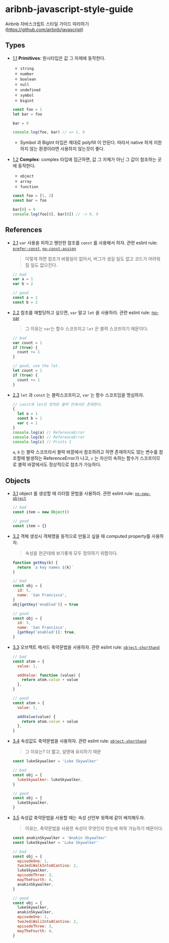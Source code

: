 # aribnb-javascript-style-guide

Airbnb 자바스크립트 스타일 가이드 따라하기 (https://github.com/airbnb/javascript)

## Types

<a name="types--primitives"></a><a name="1.1"></a>

- [1.1](#types--primitives) **Primitives**: 원시타입은 값 그 자체에 동작한다.

  - `string`
  - `number`
  - `boolean`
  - `null`
  - `undefined`
  - `symbol`
  - `bigint`

  ```javascript
  const foo = 1
  let bar = foo

  bar = 9

  console.log(foo, bar) // => 1, 9
  ```

  - Symbol 과 BigInt 타입은 제대로 polyfill 이 안된다. 따라서 native 하게 지원하지 않는 환경이라면 사용하지 않는것이 좋다.

<a name="types--complex"></a><a name="1.2"></a>

- [1.2](#types--complex) **Complex**: complex 타입에 접근하면, 값 그 자체가 아닌 그 값이 참조하는 곳에 동작한다.

  - `object`
  - `array`
  - `function`

  ```javascript
  const foo = [1, 2]
  const bar = foo

  bar[0] = 9
  console.log(foo[0], bar[0]) // -> 9, 9
  ```

## References

<a name="references--1"></a><a name="2.1"></a>

- [2.1](#references--1) `var` 사용을 피하고 웬만한 참조를 `const` 를 사용해서 하자. 관련 eslint rule: [`prefer-const`](https://eslint.org/docs/rules/prefer-const), [`no-const-assign`](https://eslint.org/docs/rules/no-const-assign)

  > 이렇게 하면 참조가 바뀔일이 없어서, 버그가 생길 일도 없고 코드가 어려워질 일도 없으진다.

  ```javascript
  // bad
  var a = 1
  var b = 2

  // good
  const a = 1
  const b = 2
  ```

<a name="references--2"></a><a name="2.2"></a>

- [2.2](#references--2) 참조를 재할당하고 싶으면, `var` 말고 `let` 을 사용하라. 관련 eslint rule: [no-var](https://eslint.org/docs/rules/no-var)

  > 그 이유는 `var`는 함수 스코프이고 `let` 은 블락 스코프이기 때문이다.

  ```javascript
  // bad
  var count = 1
  if (true) {
    count += 1
  }

  // good, use the let.
  let count = 1
  if (true) {
    count += 1
  }
  ```

<a name="references--3"></a><a name="2.3"></a>

- [2.3](#references--3) `let` 과 `const` 는 블락스코프이고, `var` 는 함수 스코프임을 명심하자.

  ```javascript
  // const와 let은 정의된 블락 안에서만 존재한다.
  {
    let a = 1
    const b = 1
    var c = 1
  }
  console.log(a) // ReferenceError
  console.log(b) // ReferenceError
  console.log(c) // Prints 1
  ```

  `a`, `b` 는 블락 스코프라서 블락 바깥에서 참조하려고 하면 존재하지도 않는 변수를 참조할때 발생하는 ReferenceError가 나고, `c` 는 자신이 속하는 함수가 스코프이므로 블락 바깥에서도 정상적으로 참조가 가능하다.

## Objects

<a name="objects--1"></a><a name="3.1"></a>

- [3.1](#objects--1) object 를 생성할 때 리터럴 문법을 사용하라. 관련 eslint rule: [`no-new-object`](https://eslint.org/docs/rules/no-new-object)

  ```javascript
  // bad
  const item = new Object()

  // good
  const item = {}
  ```

<a name="objects--2"></a><a name="3.2"></a>

- [3.2](#objects--2) 객체 생성시 객체명을 동적으로 만들고 싶을 때 computed property를 사용하자.

  > 속성을 한군데에 보기좋게 모두 정의하기 위함이다.

  ```javascript
  function getKey(k) {
    return `a key names ${k}`
  }

  // bad
  const obj = {
    id: 5,
    name: 'San Francisco',
  }
  obj[getKey('enabled')] = true

  // good
  const obj = {
    id: 5,
    name: 'San Francisco',
    [getKey('enabled')]: true,
  }
  ```

<a name="objects--3"></a><a name="3.3"></a>

- [3.3](#objects--3) 오브젝트 메서드 축약문법을 사용하자. 관련 eslint rule: [`object-shorthand`](https://eslint.org/docs/rules/object-shorthand)

  ```javascript
  // bad
  const atom = {
    value: 1,

    addValue: function (value) {
      return atom.value + value
    },
  }

  // good
  const atom = {
    value: 1,

    addValue(value) {
      return atom.value + value
    },
  }
  ```

<a name="objects--4"></a><a name="3.4"></a>

- [3.4](#objects--4) 속성값도 축약문법을 사용하자. 관련 eslint rule: [`object-shorthand`](https://eslint.org/docs/rules/object-shorthand)

  > 그 이유는? 더 짧고, 설명에 유리하기 때문

  ```javascript
  const lukeSkywalker = 'Luke Skywalker'

  // bad
  const obj = {
    lukeSkywalker: lukeSkywalker,
  }

  // good
  const obj = {
    lukeSkywalker,
  }
  ```

<a name="objects--5"></a><a name="3.5"></a>

- [3.5](#objects--5) 속성값 축약문법을 사용할 때는 속성 선언부 윗쪽에 같이 배치해두자.

  > 이유는, 축약문법을 사용한 속성이 무엇인지 한눈에 파악 가능하기 때문이다.

  ```javascript
  const anakinSkywalker = 'Anakin Skywalker'
  const lukeSkywalker = 'Luke Skywalker'

  // bad
  const obj = {
    episodeOne: 1,
    twoJediWalkIntoACantina: 2,
    lukeSkywalker,
    episodeThree: 3,
    mayTheFourth: 4,
    anakinSkywalker,
  }

  // good
  const obj = {
    lukeSkywalker,
    anakinSkywalker,
    episodeOne: 1,
    twoJediWaliIntoACantina: 2,
    episodeThree: 3,
    mayTheFourth: 4,
  }
  ```
